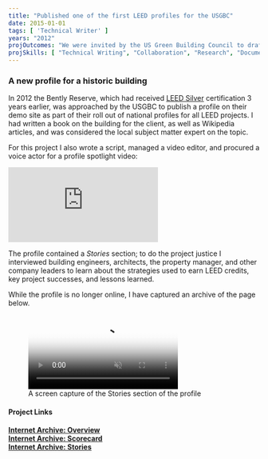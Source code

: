 ```yaml
---
title: "Published one of the first LEED profiles for the USGBC"
date: 2015-01-01
tags: [ 'Technical Writer' ]
years: "2012"
projOutcomes: "We were invited by the US Green Building Council to draft and publish some of the first LEED (Leadership in energy and environmental design) on their website."
projSkills: [ "Technical Writing", "Collaboration", "Research", "Documentation", "Facilitation" ]
---
```


### A new profile for a historic building

In 2012 the Bently Reserve, which had received [LEED Silver](https://www.usgbc.org/leed) certification 3 years earlier, was approached by the USGBC to publish a profile on their demo site as part of their roll out of national profiles for all LEED projects. I had written a book on the building for the client, as well as Wikipedia articles, and was considered the local subject matter expert on the topic. 

For this project I also wrote a script, managed a video editor, and procured a voice actor for a profile spotlight video:

<iframe class="youtube-embed" src="https://player.vimeo.com/video/49639886?h=1821ac10cb&byline=0" frameborder="0" allow="autoplay; fullscreen; picture-in-picture" allowfullscreen></iframe></div><script src="https://player.vimeo.com/api/player.js"></script>

The profile contained a *Stories* section; to do the project justice I interviewed building engineers, architects, the property manager, and other company leaders to learn about the strategies used to earn LEED credits, key project successes, and lessons learned. 

While the profile is no longer online, I have captured an archive of the page below.

<figure>
<video autoplay loop muted playsinline poster="/reserve-usgbc-profile-cover.webp">
  <source src="/reserve-usgbc-profile.mp4" type="video/mp4">
</video>
<figcaption>A screen capture of the Stories section of the profile</figcaption>
</figure>

#### Project Links

**[Internet Archive: Overview](http://web.archive.org/web/20130831142717/https://www.usgbc.org/projects/bently-reserve)**  
**[Internet Archive: Scorecard](http://web.archive.org/web/20130907024839/http://www.usgbc.org/projects/bently-reserve?view=scorecard)**  
**[Internet Archive: Stories](http://web.archive.org/web/20130907024841/http://www.usgbc.org/projects/bently-reserve?view=stories)**  